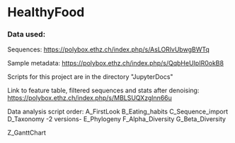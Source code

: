 # HealthyFood


### Data used: 

Sequences: https://polybox.ethz.ch/index.php/s/AsLORlvUbwgBWTq

Sample metadata: https://polybox.ethz.ch/index.php/s/QqbHeUIpIR0okB8

Scripts for this project are in the directory "JupyterDocs"

Link to feature table, filtered sequences and stats after denoising: https://polybox.ethz.ch/index.php/s/MBLSUQXzglnn66u

Data analysis script order:
A_FirstLook
B_Eating_habits
C_Sequence_import
D_Taxonomy -2 versions-
E_Phylogeny
F_Alpha_Diversity
G_Beta_Diversity


Z_GanttChart

